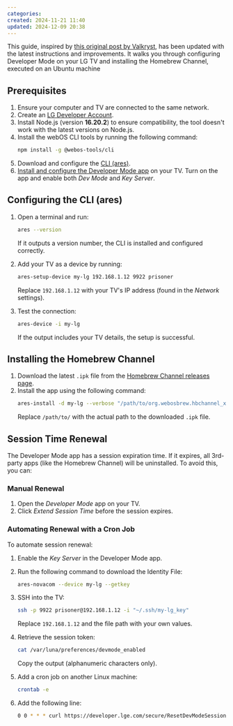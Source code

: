 ```yaml
---
categories: 
created: 2024-11-21 11:40
updated: 2024-12-09 20:38
---
```

This guide, inspired by [this original post by Valkryst](https://www.valkryst.com/posts/35), has been updated with the latest instructions and improvements. It walks you through configuring Developer Mode on your LG TV and installing the Homebrew Channel, executed on an Ubuntu machine

## Prerequisites
1. Ensure your computer and TV are connected to the same network.
2. Create an [LG Developer Account](https://webostv.developer.lge.com/login).
3. Install Node.js (version **16.20.2**) to ensure compatibility, the tool doesn't work with the latest versions on Node.js.
4. Install the webOS CLI tools by running the following command:
	```bash
	npm install -g @webos-tools/cli
	```
1. Download and configure the [CLI (ares)](https://webostv.developer.lge.com/develop/tools/cli-installation).
2. [Install and configure the Developer Mode app](https://webostv.developer.lge.com/develop/getting-started/developer-mode-app#installing-developer-mode-app) on your TV. Turn on the app and enable both _Dev Mode_ and _Key Server_.

## Configuring the CLI (ares)
1. Open a terminal and run:
	```bash showLineNumbers
	ares --version
	```
	If it outputs a version number, the CLI is installed and configured correctly.

2. Add your TV as a device by running:
	```bash
	ares-setup-device my-lg 192.168.1.12 9922 prisoner
	```
	Replace `192.168.1.12` with your TV's IP address (found in the _Network_ settings).

3. Test the connection:
	```bash
	ares-device -i my-lg
	```
	If the output includes your TV details, the setup is successful.
    

## Installing the Homebrew Channel
1. Download the latest `.ipk` file from the [Homebrew Channel releases page](https://github.com/webosbrew/webos-homebrew-channel/releases).
2. Install the app using the following command:
	```bash
	ares-install -d my-lg --verbose "/path/to/org.webosbrew.hbchannel_x.x.x_all.ipk"
	```
	Replace `/path/to/` with the actual path to the downloaded `.ipk` file.

## Session Time Renewal
The Developer Mode app has a session expiration time. If it expires, all 3rd-party apps (like the Homebrew Channel) will be uninstalled. To avoid this, you can:

### Manual Renewal
1. Open the _Developer Mode_ app on your TV.
2. Click _Extend Session Time_ before the session expires.

### Automating Renewal with a Cron Job
To automate session renewal:
1. Enable the _Key Server_ in the Developer Mode app.
2. Run the following command to download the Identity File:
	```bash
	ares-novacom --device my-lg --getkey
	```

3. SSH into the TV:
	```bash
	ssh -p 9922 prisoner@192.168.1.12 -i "~/.ssh/my-lg_key"
	```
	Replace `192.168.1.12` and the file path with your own values.

4. Retrieve the session token:
	```bash
    cat /var/luna/preferences/devmode_enabled
    ```
	Copy the output (alphanumeric characters only).

5. Add a cron job on another Linux machine:
	```bash
	crontab -e
	```

6. Add the following line:
	```bash
	0 0 * * * curl https://developer.lge.com/secure/ResetDevModeSession.dev?sessionToken=yourSessionTokenHere
	```